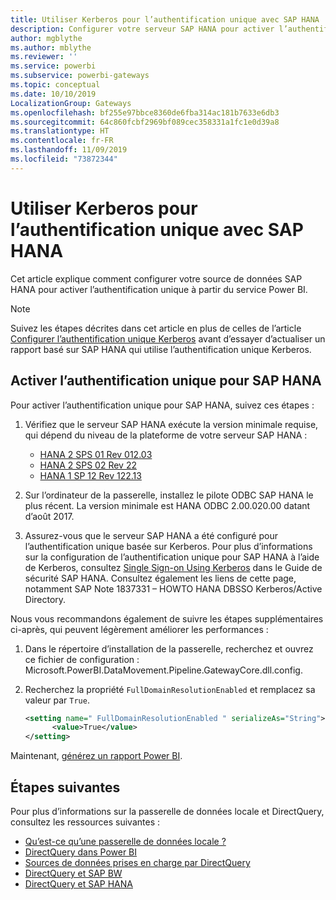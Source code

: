 ```yaml
---
title: Utiliser Kerberos pour l’authentification unique avec SAP HANA
description: Configurer votre serveur SAP HANA pour activer l’authentification unique à partir du service Power BI
author: mgblythe
ms.author: mblythe
ms.reviewer: ''
ms.service: powerbi
ms.subservice: powerbi-gateways
ms.topic: conceptual
ms.date: 10/10/2019
LocalizationGroup: Gateways
ms.openlocfilehash: bf255e97bbce8360de6fba314ac181b7633e6db3
ms.sourcegitcommit: 64c860fcbf2969bf089cec358331a1fc1e0d39a8
ms.translationtype: HT
ms.contentlocale: fr-FR
ms.lasthandoff: 11/09/2019
ms.locfileid: "73872344"
---
```

# <a name="use-kerberos-for-single-sign-on-sso-to-sap-hana"></a>Utiliser Kerberos pour l’authentification unique avec SAP HANA

Cet article explique comment configurer votre source de données SAP HANA pour activer l’authentification unique à partir du service Power BI.

> [!NOTE]
> Suivez les étapes décrites dans cet article en plus de celles de l’article [Configurer l’authentification unique Kerberos](service-gateway-sso-kerberos.md) avant d’essayer d’actualiser un rapport basé sur SAP HANA qui utilise l’authentification unique Kerberos.

## <a name="enable-sso-for-sap-hana"></a>Activer l’authentification unique pour SAP HANA

Pour activer l’authentification unique pour SAP HANA, suivez ces étapes :

1. Vérifiez que le serveur SAP HANA exécute la version minimale requise, qui dépend du niveau de la plateforme de votre serveur SAP HANA :
   - [HANA 2 SPS 01 Rev 012.03](https://launchpad.support.sap.com/#/notes/2557386)
   - [HANA 2 SPS 02 Rev 22](https://launchpad.support.sap.com/#/notes/2547324)
   - [HANA 1 SP 12 Rev 122.13](https://launchpad.support.sap.com/#/notes/2528439)

2. Sur l’ordinateur de la passerelle, installez le pilote ODBC SAP HANA le plus récent. La version minimale est HANA ODBC 2.00.020.00 datant d’août 2017.

3. Assurez-vous que le serveur SAP HANA a été configuré pour l’authentification unique basée sur Kerberos. Pour plus d’informations sur la configuration de l’authentification unique pour SAP HANA à l’aide de Kerberos, consultez [Single Sign-on Using Kerberos](https://help.sap.com/viewer/b3ee5778bc2e4a089d3299b82ec762a7/2.0.03/1885fad82df943c2a1974f5da0eed66d.html) dans le Guide de sécurité SAP HANA. Consultez également les liens de cette page, notamment SAP Note 1837331 – HOWTO HANA DBSSO Kerberos/Active Directory.

Nous vous recommandons également de suivre les étapes supplémentaires ci-après, qui peuvent légèrement améliorer les performances :

1. Dans le répertoire d’installation de la passerelle, recherchez et ouvrez ce fichier de configuration : Microsoft.PowerBI.DataMovement.Pipeline.GatewayCore.dll.config.

2. Recherchez la propriété `FullDomainResolutionEnabled` et remplacez sa valeur par `True`.

    ```xml
    <setting name=" FullDomainResolutionEnabled " serializeAs="String">
          <value>True</value>
    </setting>
    ```

Maintenant, [générez un rapport Power BI](service-gateway-sso-kerberos.md#run-a-power-bi-report).

## <a name="next-steps"></a>Étapes suivantes

Pour plus d’informations sur la passerelle de données locale et DirectQuery, consultez les ressources suivantes :

* [Qu’est-ce qu’une passerelle de données locale ?](/data-integration/gateway/service-gateway-onprem)
* [DirectQuery dans Power BI](desktop-directquery-about.md)
* [Sources de données prises en charge par DirectQuery](desktop-directquery-data-sources.md)
* [DirectQuery et SAP BW](desktop-directquery-sap-bw.md)
* [DirectQuery et SAP HANA](desktop-directquery-sap-hana.md)
